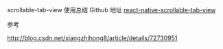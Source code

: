 scrollable-tab-view 使用总结
Github 地址
[react-native-scrollable-tab-view](https://github.com/skv-headless/react-native-scrollable-tab-view)


参考 

http://blog.csdn.net/xiangzhihong8/article/details/72730951
